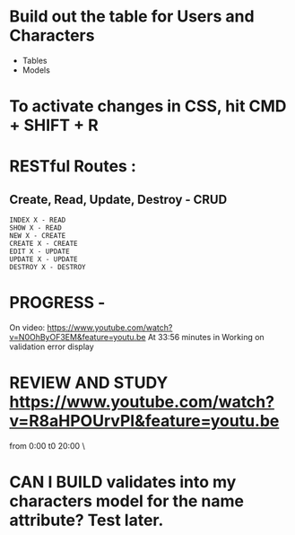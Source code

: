 # Build out the table for Users and Characters
  - Tables
  - Models
  
# To activate changes in CSS, hit CMD + SHIFT + R

# RESTful Routes :
  ## Create, Read, Update, Destroy - CRUD
    INDEX X - READ
    SHOW X - READ
    NEW X - CREATE
    CREATE X - CREATE
    EDIT X - UPDATE
    UPDATE X - UPDATE
    DESTROY X - DESTROY

# PROGRESS - 
  On video: https://www.youtube.com/watch?v=N0OhByOF3EM&feature=youtu.be
  At 33:56 minutes in
    Working on validation error display


# REVIEW AND STUDY https://www.youtube.com/watch?v=R8aHPOUrvPI&feature=youtu.be
from 0:00 t0 20:00
\

# CAN I BUILD validates into my characters model for the name attribute? Test later.